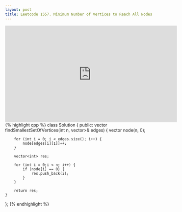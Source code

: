 ```yaml
---
layout: post
title: Leetcode 1557. Minimum Number of Vertices to Reach All Nodes
---
```


<iframe width="560" height="315" src="https://www.youtube.com/embed/BBsV1rXXWBc" frameborder="0" allow="autoplay; encrypted-media" allowfullscreen></iframe>
{% highlight cpp %}
class Solution {
public:
    vector<int> findSmallestSetOfVertices(int n, vector<vector<int>>& edges) {
        vector<int> node(n, 0);
        
        for (int i = 0; i < edges.size(); i++) {
            node[edges[i][1]]++;
        }
        
        vector<int> res;
        
        for (int i = 0;i < n; i++) {
            if (node[i] == 0) {
                res.push_back(i);
            }
        }
        
        return res;
    }
};
{% endhighlight %}

